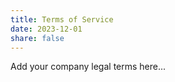 ```yaml
---
title: Terms of Service
date: 2023-12-01
share: false
---
```


Add your company legal terms here...
